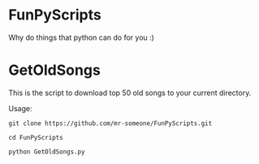 # FunPyScripts
Why do things that python can do for you :)

# GetOldSongs
This is the script to download top 50 old songs to your current directory.

Usage:

    git clone https://github.com/mr-someone/FunPyScripts.git

    cd FunPyScripts

    python GetOldSongs.py
  
  
